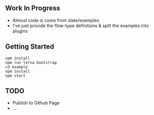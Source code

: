 ## Work In Progress

* Almost code is come from slate/examples
* I've just provide the flow-type definitions & split the examples into plugins

## Getting Started
```
npm install
npm run lerna bootstrap
cd example
npm install
npm start
```

## TODO
* Publish to Github Page
* ...
